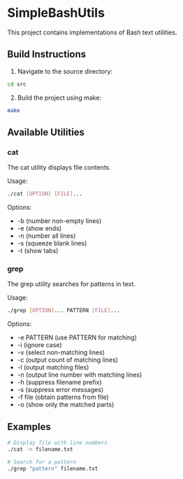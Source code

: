 # SimpleBashUtils

This project contains implementations of Bash text utilities.

## Build Instructions

1. Navigate to the source directory:
```bash
cd src
```

2. Build the project using make:
```bash
make
```

## Available Utilities

### cat

The cat utility displays file contents.

Usage:
```bash
./cat [OPTION] [FILE]...
```

Options:
- -b (number non-empty lines)
- -e (show ends)
- -n (number all lines)
- -s (squeeze blank lines)
- -t (show tabs)

### grep

The grep utility searches for patterns in text.

Usage:
```bash
./grep [OPTION]... PATTERN [FILE]...
```

Options:
- -e PATTERN (use PATTERN for matching)
- -i (ignore case)
- -v (select non-matching lines)
- -c (output count of matching lines)
- -l (output matching files)
- -n (output line number with matching lines)
- -h (suppress filename prefix)
- -s (suppress error messages)
- -f file (obtain patterns from file)
- -o (show only the matched parts)

## Examples

```bash
# Display file with line numbers
./cat -n filename.txt

# Search for a pattern
./grep "pattern" filename.txt
```
